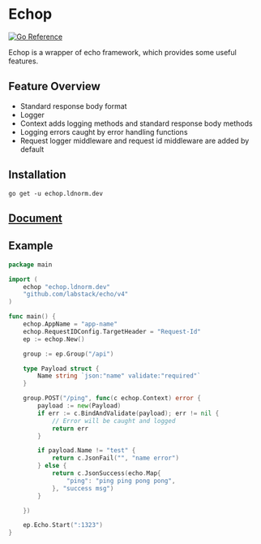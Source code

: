 # Echop

[![Go Reference](https://pkg.go.dev/badge/echop.ldnorm.dev.svg)](https://pkg.go.dev/echop.ldnorm.dev)

Echop is a wrapper of echo framework, which provides some useful features.

## Feature Overview

- Standard response body format
- Logger
- Context adds logging methods and standard response body methods
- Logging errors caught by error handling functions
- Request logger middleware and request id middleware are added by default

## Installation

```shell
go get -u echop.ldnorm.dev
```

## [Document](https://pkg.go.dev/echop.ldnorm.dev)

## Example

```go
package main

import (
	echop "echop.ldnorm.dev"
	"github.com/labstack/echo/v4"
)

func main() {
	echop.AppName = "app-name"
	echop.RequestIDConfig.TargetHeader = "Request-Id"
	ep := echop.New()

	group := ep.Group("/api")

	type Payload struct {
		Name string `json:"name" validate:"required"`
	}

	group.POST("/ping", func(c echop.Context) error {
		payload := new(Payload)
		if err := c.BindAndValidate(payload); err != nil {
			// Error will be caught and logged
			return err
		}

		if payload.Name != "test" {
			return c.JsonFail("", "name error")
		} else {
			return c.JsonSuccess(echo.Map{
				"ping": "ping ping pong pong",
			}, "success msg")
		}

	})

	ep.Echo.Start(":1323")
}
```

